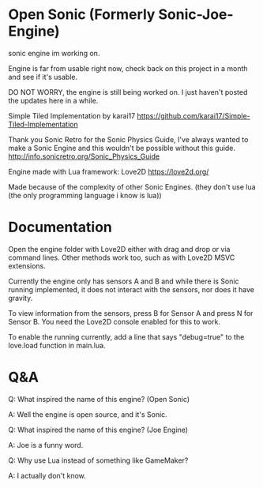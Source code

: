 # Open Sonic (Formerly Sonic-Joe-Engine)
sonic engine im working on.

Engine is far from usable right now, check back on this project in a month and see if it's usable.

DO NOT WORRY, the engine is still being worked on. I just haven't posted the updates here in a while.

Simple Tiled Implementation by karai17
https://github.com/karai17/Simple-Tiled-Implementation

Thank you Sonic Retro for the Sonic Physics Guide, I've always wanted to make a Sonic Engine and this wouldn't be possible without this guide.
http://info.sonicretro.org/Sonic_Physics_Guide


Engine made with Lua framework: Love2D
https://love2d.org/

Made because of the complexity of other Sonic Engines. (they don't use lua (the only programming language i know is lua))

# Documentation

Open the engine folder with Love2D either with drag and drop or via command lines. Other methods work too, such as with Love2D MSVC extensions.

Currently the engine only has sensors A and B and while there is Sonic running implemented, it does not interact with the sensors, nor does it have gravity.

To view information from the sensors, press B for Sensor A and press N for Sensor B. You need the Love2D console enabled for this to work.

To enable the running currently, add a line that says "debug=true" to the love.load function in main.lua.

# Q&A

Q: What inspired the name of this engine? (Open Sonic)

A: Well the engine is open source, and it's Sonic.


Q: What inspired the name of this engine? (Joe Engine)

A: Joe is a funny word.


Q: Why use Lua instead of something like GameMaker?

A: I actually don't know.
